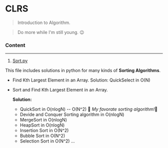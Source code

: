 # CLRS


> Introduction to Algorithm.

> Do more while I'm still young. :wink:

### Content
---
1. [Sort.py](https://github.com/RainyTong/CLRS/blob/master/Sort.py)

This file includes solutions in python for many kinds of **Sorting Algorithms**.
- Find Kth Largest Element in an Array.
  Solution: QuickSelect in O(N)

- Sort and Find Kth Largest Element in an Array.
  
  **Solution:**
     - QuickSort in O(nlogN) -- O(N^2)     :seedling: *My favorate sorting algorithm!*:seedling:
     - Devide and Conquer Sorting algorithm in O(nlogN)
     - MergeSort in O(nlogN)
     - HeapSort in O(nlogN)
     - Insertion Sort in O(N^2)
     - Bubble Sort in O(N^2)
     - Selection Sort in O(N^2)
     ...
     
     
